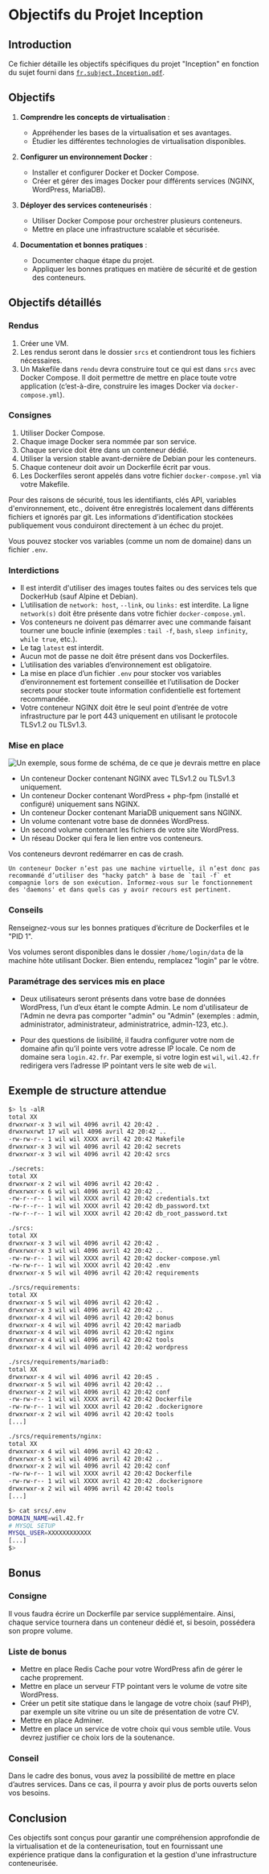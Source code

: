 # Objectifs du Projet Inception

## Introduction

Ce fichier détaille les objectifs spécifiques du projet "Inception" en fonction du sujet fourni dans [`fr.subject.Inception.pdf`](./fr.subject.Inception.pdf).

## Objectifs

1. **Comprendre les concepts de virtualisation** :
   - Appréhender les bases de la virtualisation et ses avantages.
   - Étudier les différentes technologies de virtualisation disponibles.

2. **Configurer un environnement Docker** :
   - Installer et configurer Docker et Docker Compose.
   - Créer et gérer des images Docker pour différents services (NGINX, WordPress, MariaDB).

3. **Déployer des services conteneurisés** :
   - Utiliser Docker Compose pour orchestrer plusieurs conteneurs.
   - Mettre en place une infrastructure scalable et sécurisée.

4. **Documentation et bonnes pratiques** :
   - Documenter chaque étape du projet.
   - Appliquer les bonnes pratiques en matière de sécurité et de gestion des conteneurs.

## Objectifs détaillés

### Rendus

1. Créer une VM.
2. Les rendus seront dans le dossier `srcs` et contiendront tous les fichiers nécessaires.
3. Un Makefile dans `rendu` devra construire tout ce qui est dans `srcs` avec Docker Compose. Il doit permettre de mettre en place toute votre application (c’est-à-dire, construire les images Docker via `docker-compose.yml`).

### Consignes

1. Utiliser Docker Compose.
2. Chaque image Docker sera nommée par son service.
3. Chaque service doit être dans un conteneur dédié.
4. Utiliser la version stable avant-dernière de Debian pour les conteneurs.
5. Chaque conteneur doit avoir un Dockerfile écrit par vous.
6. Les Dockerfiles seront appelés dans votre fichier `docker-compose.yml` via votre Makefile.

Pour des raisons de sécurité, tous les identifiants, clés API, variables d'environnement, etc., doivent être enregistrés localement dans différents fichiers et ignorés par git. Les informations d’identification stockées publiquement vous conduiront directement à un échec du projet.

Vous pouvez stocker vos variables (comme un nom de domaine) dans un fichier `.env`.

### Interdictions

- Il est interdit d'utiliser des images toutes faites ou des services tels que DockerHub (sauf Alpine et Debian).
- L’utilisation de `network: host`, `--link`, ou `links:` est interdite. La ligne `network(s)` doit être présente dans votre fichier `docker-compose.yml`.
- Vos conteneurs ne doivent pas démarrer avec une commande faisant tourner une boucle infinie (exemples : `tail -f`, `bash`, `sleep infinity`, `while true`, etc.).
- Le tag `latest` est interdit.
- Aucun mot de passe ne doit être présent dans vos Dockerfiles.
- L’utilisation des variables d’environnement est obligatoire.
- La mise en place d’un fichier `.env` pour stocker vos variables d’environnement est fortement conseillée et l’utilisation de Docker secrets pour stocker toute information confidentielle est fortement recommandée.
- Votre conteneur NGINX doit être le seul point d’entrée de votre infrastructure par le port 443 uniquement en utilisant le protocole TLSv1.2 ou TLSv1.3.

### Mise en place

![Un exemple, sous forme de schéma, de ce que je devrais mettre en place](./ilustration/Exemple-Schema_Mise_en_Place.png)

- Un conteneur Docker contenant NGINX avec TLSv1.2 ou TLSv1.3 uniquement.
- Un conteneur Docker contenant WordPress + php-fpm (installé et configuré) uniquement sans NGINX.
- Un conteneur Docker contenant MariaDB uniquement sans NGINX.
- Un volume contenant votre base de données WordPress.
- Un second volume contenant les fichiers de votre site WordPress.
- Un réseau Docker qui fera le lien entre vos conteneurs.

Vos conteneurs devront redémarrer en cas de crash.

```
Un conteneur Docker n’est pas une machine virtuelle, il n’est donc pas recommandé d’utiliser des "hacky patch" à base de `tail -f` et compagnie lors de son exécution. Informez-vous sur le fonctionnement des 'daemons' et dans quels cas y avoir recours est pertinent.
```

### Conseils

Renseignez-vous sur les bonnes pratiques d’écriture de Dockerfiles et le "PID 1".

Vos volumes seront disponibles dans le dossier `/home/login/data` de la machine hôte utilisant Docker. Bien entendu, remplacez "login" par le vôtre.

### Paramétrage des services mis en place

- Deux utilisateurs seront présents dans votre base de données WordPress, l’un d’eux étant le compte Admin. Le nom d'utilisateur de l'Admin ne devra pas comporter "admin" ou "Admin" (exemples : admin, administrator, administrateur, administratrice, admin-123, etc.).

- Pour des questions de lisibilité, il faudra configurer votre nom de domaine afin qu’il pointe vers votre adresse IP locale. Ce nom de domaine sera `login.42.fr`. Par exemple, si votre login est `wil`, `wil.42.fr` redirigera vers l’adresse IP pointant vers le site web de `wil`.

## Exemple de structure attendue

```bash
$> ls -alR
total XX
drwxrwxr-x 3 wil wil 4096 avril 42 20:42 .
drwxrwxrwt 17 wil wil 4096 avril 42 20:42 ..
-rw-rw-r-- 1 wil wil XXXX avril 42 20:42 Makefile
drwxrwxr-x 3 wil wil 4096 avril 42 20:42 secrets
drwxrwxr-x 3 wil wil 4096 avril 42 20:42 srcs

./secrets:
total XX
drwxrwxr-x 2 wil wil 4096 avril 42 20:42 .
drwxrwxr-x 6 wil wil 4096 avril 42 20:42 ..
-rw-r--r-- 1 wil wil XXXX avril 42 20:42 credentials.txt
-rw-r--r-- 1 wil wil XXXX avril 42 20:42 db_password.txt
-rw-r--r-- 1 wil wil XXXX avril 42 20:42 db_root_password.txt

./srcs:
total XX
drwxrwxr-x 3 wil wil 4096 avril 42 20:42 .
drwxrwxr-x 3 wil wil 4096 avril 42 20:42 ..
-rw-rw-r-- 1 wil wil XXXX avril 42 20:42 docker-compose.yml
-rw-rw-r-- 1 wil wil XXXX avril 42 20:42 .env
drwxrwxr-x 5 wil wil 4096 avril 42 20:42 requirements

./srcs/requirements:
total XX
drwxrwxr-x 5 wil wil 4096 avril 42 20:42 .
drwxrwxr-x 3 wil wil 4096 avril 42 20:42 ..
drwxrwxr-x 4 wil wil 4096 avril 42 20:42 bonus
drwxrwxr-x 4 wil wil 4096 avril 42 20:42 mariadb
drwxrwxr-x 4 wil wil 4096 avril 42 20:42 nginx
drwxrwxr-x 4 wil wil 4096 avril 42 20:42 tools
drwxrwxr-x 4 wil wil 4096 avril 42 20:42 wordpress

./srcs/requirements/mariadb:
total XX
drwxrwxr-x 4 wil wil 4096 avril 42 20:45 .
drwxrwxr-x 5 wil wil 4096 avril 42 20:42 ..
drwxrwxr-x 2 wil wil 4096 avril 42 20:42 conf
-rw-rw-r-- 1 wil wil XXXX avril 42 20:42 Dockerfile
-rw-rw-r-- 1 wil wil XXXX avril 42 20:42 .dockerignore
drwxrwxr-x 2 wil wil 4096 avril 42 20:42 tools
[...]

./srcs/requirements/nginx:
total XX
drwxrwxr-x 4 wil wil 4096 avril 42 20:42 .
drwxrwxr-x 5 wil wil 4096 avril 42 20:42 ..
drwxrwxr-x 2 wil wil 4096 avril 42 20:42 conf
-rw-rw-r-- 1 wil wil XXXX avril 42 20:42 Dockerfile
-rw-rw-r-- 1 wil wil XXXX avril 42 20:42 .dockerignore
drwxrwxr-x 2 wil wil 4096 avril 42 20:42 tools
[...]

$> cat srcs/.env
DOMAIN_NAME=wil.42.fr
# MYSQL SETUP
MYSQL_USER=XXXXXXXXXXXX
[...]
$>
```

## Bonus

### Consigne

Il vous faudra écrire un Dockerfile par service supplémentaire. Ainsi, chaque service tournera dans un conteneur dédié et, si besoin, possédera son propre volume.

### Liste de bonus

- Mettre en place Redis Cache pour votre WordPress afin de gérer le cache proprement.
- Mettre en place un serveur FTP pointant vers le volume de votre site WordPress.
- Créer un petit site statique dans le langage de votre choix (sauf PHP), par exemple un site vitrine ou un site de présentation de votre CV.
- Mettre en place Adminer.
- Mettre en place un service de votre choix qui vous semble utile. Vous devrez justifier ce choix lors de la soutenance.

### Conseil

Dans le cadre des bonus, vous avez la possibilité de mettre en place d’autres services. Dans ce cas, il pourra y avoir plus de ports ouverts selon vos besoins.

## Conclusion

Ces objectifs sont conçus pour garantir une compréhension approfondie de la virtualisation et de la conteneurisation, tout en fournissant une expérience pratique dans la configuration et la gestion d'une infrastructure conteneurisée.
